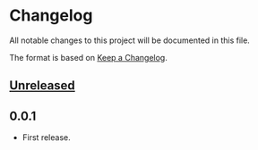 # Changelog

All notable changes to this project will be documented in this file.

The format is based on [Keep a Changelog](https://keepachangelog.com/en/1.0.0/).

## [Unreleased]

## 0.0.1

-   First release.

[unreleased]: https://github.com/frigus02/kyml/compare/v0.0.1...HEAD
